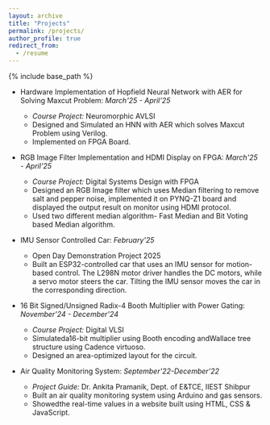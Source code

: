 ```yaml
---
layout: archive
title: "Projects"
permalink: /projects/
author_profile: true
redirect_from:
  - /resume
---
```


{% include base_path %}

* Hardware Implementation of Hopfield Neural Network with AER for Solving Maxcut Problem: *March'25 - April'25*
  * *Course Project:* Neuromorphic AVLSI
  * Designed and Simulated an HNN with AER which solves Maxcut Problem using Verilog.
  * Implemented on FPGA Board.

* RGB Image Filter Implementation and HDMI Display on FPGA: *March'25 - April'25*
  * *Course Project:* Digital Systems Design with FPGA
  * Designed an RGB Image filter which uses Median filtering to remove salt and pepper noise, implemented it on PYNQ-Z1 board and displayed the output result on monitor using HDMI protocol.
  * Used two different median algorithm- Fast Median and Bit Voting based Median algorithm.

* IMU Sensor Controlled Car: *February'25*
  * Open Day Demonstration Project 2025
  * Built an ESP32-controlled car that uses an IMU sensor for motion-based control. The L298N motor driver handles the DC motors, while a servo motor steers the car. Tilting the IMU sensor moves the car in the corresponding direction.

* 16 Bit Signed/Unsigned Radix-4 Booth Multiplier with Power Gating: *November'24 - December'24*
  * *Course Project:* Digital VLSI
  * Simulateda16-bit multiplier using Booth encoding andWallace tree structure using Cadence virtuoso.
  * Designed an area-optimized layout for the circuit.

* Air Quality Monitoring System: *September'22-December'22*
  * *Project Guide:* Dr. Ankita Pramanik, Dept. of E&TCE, IIEST Shibpur
  * Built an air quality monitoring system using Arduino and gas sensors.
  * Showedthe real-time values in a website built using HTML, CSS & JavaScript.